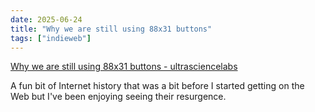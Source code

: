 ```yaml
---
date: 2025-06-24
title: "Why we are still using 88x31 buttons"
tags: ["indieweb"]
---
```


[Why we are still using 88x31 buttons - ultrasciencelabs](https://ultrasciencelabs.com/lab-notes/why-we-are-still-using-88x31-buttons?utm_source=cassidoo&utm_medium=email&utm_campaign=imagination-is-more-important-than-knowledge)

A fun bit of Internet history that was a bit before I started getting on the Web but I've been enjoying seeing their resurgence.
